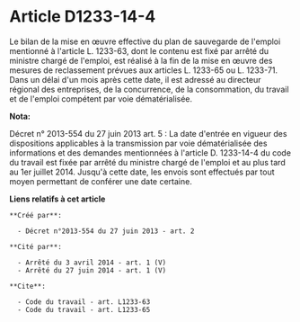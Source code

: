 # Article D1233-14-4

Le bilan de la mise en œuvre effective du plan de sauvegarde de l'emploi mentionné à l'article L. 1233-63, dont le contenu
est fixé par arrêté du ministre chargé de l'emploi, est réalisé à la fin de la mise en œuvre des mesures de reclassement
prévues aux articles L. 1233-65 ou L. 1233-71. Dans un délai d'un mois après cette date, il est adressé au directeur régional
des entreprises, de la concurrence, de la consommation, du travail et de l'emploi compétent par voie dématérialisée.

**Nota:**

Décret n° 2013-554 du 27 juin 2013 art. 5 : La date d'entrée en vigueur  des dispositions applicables à la transmission par
voie dématérialisée  des informations et des demandes mentionnées à l'article D. 1233-14-4 du  code du travail est fixée par
arrêté du ministre chargé de l'emploi et  au plus tard au 1er juillet 2014. Jusqu'à cette date, les envois sont  effectués
par tout moyen permettant de conférer une date certaine.

**Liens relatifs à cet article**

	**Créé par**:

	  - Décret n°2013-554 du 27 juin 2013 - art. 2

	**Cité par**:

	  - Arrêté du 3 avril 2014 - art. 1 (V)
	  - Arrêté du 27 juin 2014 - art. 1 (V)

	**Cite**:

	  - Code du travail - art. L1233-63
	  - Code du travail - art. L1233-65
